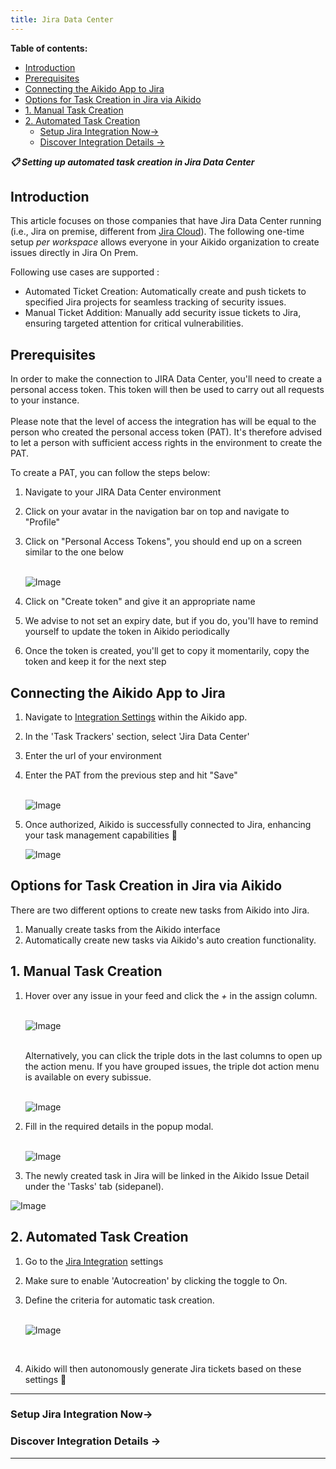 ```yaml
---
title: Jira Data Center
---
```


**Table of contents:**
- [Introduction ](#introduction-)
- [Prerequisites](#prerequisites)
- [Connecting the Aikido App to Jira](#connecting-the-aikido-app-to-jira)
- [Options for Task Creation in Jira via Aikido](#options-for-task-creation-in-jira-via-aikido)
- [1. Manual Task Creation](#1-manual-task-creation)
- [2. Automated Task Creation](#2-automated-task-creation)
  - [Setup Jira Integration Now→ ](#setup-jira-integration-now-)
  - [Discover Integration Details → ](#discover-integration-details--)


***📋 Setting up automated task creation in Jira Data Center***

## Introduction

This article focuses on those companies that have Jira Data Center running (i.e., Jira on premise, different from [Jira Cloud](https://help.aikido.dev/en/articles/8680218-setting-up-automated-task-creation-in-jira-cloud)). The following one-time setup *per workspace* allows everyone in your Aikido organization to create issues directly in Jira On Prem.

Following use cases are supported :

- Automated Ticket Creation: Automatically create and push tickets to specified Jira projects for seamless tracking of security issues.
- Manual Ticket Addition: Manually add security issue tickets to Jira, ensuring targeted attention for critical vulnerabilities.

## Prerequisites

In order to make the connection to JIRA Data Center, you'll need to create a personal access token. This token will then be used to carry out all requests to your instance.\
​\
Please note that the level of access the integration has will be equal to the person who created the personal access token (PAT). It's therefore advised to let a person with sufficient access rights in the environment to create the PAT.

To create a PAT, you can follow the steps below:

1. Navigate to your JIRA Data Center environment
2. Click on your avatar in the navigation bar on top and navigate to "Profile"
3. Click on "Personal Access Tokens", you should end up on a screen similar to the one below\
   **​**

   ![Image](https://ucarecdn.com/bd8df7ef-3798-4bdb-acac-65a30ef15823/)
4. Click on "Create token" and give it an appropriate name
5. We advise to not set an expiry date, but if you do, you'll have to remind yourself to update the token in Aikido periodically
6. Once the token is created, you'll get to copy it momentarily, copy the token and keep it for the next step

## Connecting the Aikido App to Jira

1. Navigate to [Integration Settings](https://app.aikido.dev/settings/integrations) within the Aikido app.
2. In the 'Task Trackers' section, select 'Jira Data Center'
3. Enter the url of your environment
4. Enter the PAT from the previous step and hit "Save"\
   **​**

   ![Image](https://ucarecdn.com/f6f0b160-29a8-4940-8cd2-0a53e76f1741/)
5. Once authorized, Aikido is successfully connected to Jira, enhancing your task management capabilities 🚀

   ![Image](https://ucarecdn.com/3d9b5e8e-600d-467a-9683-1c80aa0e556f/)

## Options for Task Creation in Jira via Aikido

There are two different options to create new tasks from Aikido into Jira.

1. Manually create tasks from the Aikido interface
2. Automatically create new tasks via Aikido's auto creation functionality.

## 1. Manual Task Creation

1. Hover over any issue in your feed and click the *+* in the assign column. \
   **​**

   ![Image](https://ucarecdn.com/41b48dfa-4002-4038-85ac-35e0f21a5378/)

   \
   Alternatively, you can click the triple dots in the last columns to open up the action menu. If you have grouped issues, the triple dot action menu is available on every subissue.\
   ​

   ![Image](https://ucarecdn.com/8e0eca2d-bd15-4a1a-917e-c22a19b36547/)
2. Fill in the required details in the popup modal.\
   ​

   ![Image](https://ucarecdn.com/2601869d-3437-4823-b410-264c9eb9f8fb/)
3. The newly created task in Jira will be linked in the Aikido Issue Detail under the 'Tasks' tab (sidepanel).

![Image](https://ucarecdn.com/6fd5b53d-a667-4294-b410-5caecbb3552d/)

## 2. Automated Task Creation

1. Go to the [Jira Integration](https://app.aikido.dev/settings/integrations/tasktracker) settings
2. Make sure to enable 'Autocreation' by clicking the toggle to On.
3. Define the criteria for automatic task creation.\
   ​

   ![Image](https://ucarecdn.com/003436a4-f840-40c3-a362-f9f37b377cc1/)

   **​**
4. Aikido will then autonomously generate Jira tickets based on these settings 🚀

---

### Setup Jira Integration Now→

### Discover Integration Details →

---